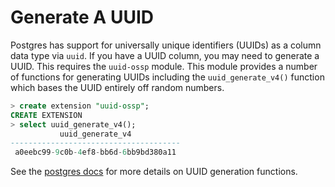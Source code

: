 # Generate A UUID

Postgres has support for universally unique identifiers (UUIDs) as a column
data type via `uuid`. If you have a UUID column, you may need to generate a
UUID.  This requires the `uuid-ossp` module. This module provides a number
of functions for generating UUIDs including the `uuid_generate_v4()`
function which bases the UUID entirely off random numbers.

```sql
> create extension "uuid-ossp";
CREATE EXTENSION
> select uuid_generate_v4();
           uuid_generate_v4
--------------------------------------
 a0eebc99-9c0b-4ef8-bb6d-6bb9bd380a11
```

See the [postgres docs](http://www.postgresql.org/docs/9.4/static/uuid-ossp.html) for more
details on UUID generation functions.
